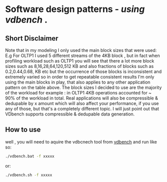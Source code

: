 # Software design patterns -  _using vdbench_  .

## Short Disclaimer
Note that in my modeling I only used the main block sizes that were used:
E.g For OLTP1 I used 5 different streams of the 4KB block , but in fact when profiling workload such as OLTP1  you will see that there a lot more block sizes such as 8,16,28,64,120,512 KB and also fractions of blocks such as 0.2,0.44,0.68, KB etc
but the occurrence of those blocks is inconsistent and extremely varied so in order to get repeatable consistent results I'm only using the main blocks in play, that also applies to any other application pattern on the table above.
The block sizes I decided  to use are the majority of the workload for example :
in OLTP1 4KB operations accounted  for ~ 90% of the workload in total.
Real applications will also be compressible & dedupable by x amount which will also affect your performance, if you use any of those, but that's a completely different topic. 
I will just point out that VDbench supports compressible & dedupable data generation.


## How to use 
well , you will need to aquire the vdbcnech tool from [vdbench] and run like so:
```sh
./vdbench.bat -f xxxxx
```
or:
```sh
./vdbench.sh -f xxxxx
```


   [vdbench]: <https://www.oracle.com/downloads/server-storage/vdbench-downloads.html>


   [PlDb]: <https://github.com/joemccann/dillinger/tree/master/plugins/dropbox/README.md>
